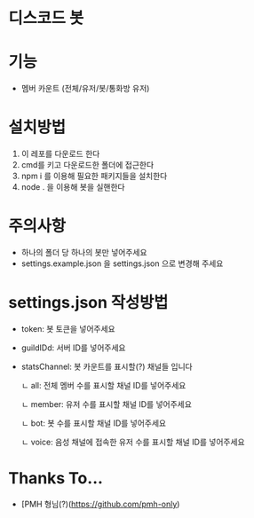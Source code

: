 # 디스코드 봇

# 기능
 - 멤버 카운트 (전체/유저/봇/통화방 유저)

# 설치방법
 1. 이 레포를 다운로드 한다
 2. cmd를 키고 다운로드한 폴더에 접근한다
 3. npm i 를 이용해 필요한 패키지들을 설치한다
 4. node . 을 이용해 봇을 실핸한다

# 주의사항
 - 하나의 폴더 당 하나의 봇만 넣어주세요
 - settings.example.json 을 settings.json 으로 변경해 주세요

# settings.json 작성방법
 - token: 봇 토큰을 넣어주세요
 - guildIDd: 서버 ID를 넣어주세요
 - statsChannel: 봇 카운트를 표시할(?) 채널들 입니다

    ㄴ all: 전체 멤버 수를 표시할 채널 ID를 넣어주세요

    ㄴ member: 유저 수를 표시할 채널 ID를 넣어주세요

    ㄴ bot: 봇 수를 표시할 채널 ID를 넣어주세요
    
    ㄴ voice: 음성 채널에 접속한 유저 수를 표시할 채널 ID를 넣어주세요
    
 # Thanks To...
  - [PMH 형님(?)(https://github.com/pmh-only)
